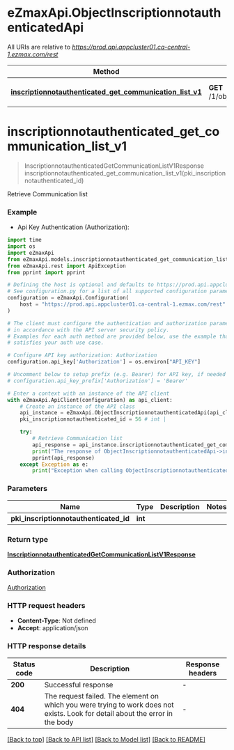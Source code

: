 # eZmaxApi.ObjectInscriptionnotauthenticatedApi

All URIs are relative to *https://prod.api.appcluster01.ca-central-1.ezmax.com/rest*

Method | HTTP request | Description
------------- | ------------- | -------------
[**inscriptionnotauthenticated_get_communication_list_v1**](ObjectInscriptionnotauthenticatedApi.md#inscriptionnotauthenticated_get_communication_list_v1) | **GET** /1/object/inscriptionnotauthenticated/{pkiInscriptionnotauthenticatedID}/getCommunicationList | Retrieve Communication list


# **inscriptionnotauthenticated_get_communication_list_v1**
> InscriptionnotauthenticatedGetCommunicationListV1Response inscriptionnotauthenticated_get_communication_list_v1(pki_inscriptionnotauthenticated_id)

Retrieve Communication list



### Example

* Api Key Authentication (Authorization):

```python
import time
import os
import eZmaxApi
from eZmaxApi.models.inscriptionnotauthenticated_get_communication_list_v1_response import InscriptionnotauthenticatedGetCommunicationListV1Response
from eZmaxApi.rest import ApiException
from pprint import pprint

# Defining the host is optional and defaults to https://prod.api.appcluster01.ca-central-1.ezmax.com/rest
# See configuration.py for a list of all supported configuration parameters.
configuration = eZmaxApi.Configuration(
    host = "https://prod.api.appcluster01.ca-central-1.ezmax.com/rest"
)

# The client must configure the authentication and authorization parameters
# in accordance with the API server security policy.
# Examples for each auth method are provided below, use the example that
# satisfies your auth use case.

# Configure API key authorization: Authorization
configuration.api_key['Authorization'] = os.environ["API_KEY"]

# Uncomment below to setup prefix (e.g. Bearer) for API key, if needed
# configuration.api_key_prefix['Authorization'] = 'Bearer'

# Enter a context with an instance of the API client
with eZmaxApi.ApiClient(configuration) as api_client:
    # Create an instance of the API class
    api_instance = eZmaxApi.ObjectInscriptionnotauthenticatedApi(api_client)
    pki_inscriptionnotauthenticated_id = 56 # int | 

    try:
        # Retrieve Communication list
        api_response = api_instance.inscriptionnotauthenticated_get_communication_list_v1(pki_inscriptionnotauthenticated_id)
        print("The response of ObjectInscriptionnotauthenticatedApi->inscriptionnotauthenticated_get_communication_list_v1:\n")
        pprint(api_response)
    except Exception as e:
        print("Exception when calling ObjectInscriptionnotauthenticatedApi->inscriptionnotauthenticated_get_communication_list_v1: %s\n" % e)
```



### Parameters


Name | Type | Description  | Notes
------------- | ------------- | ------------- | -------------
 **pki_inscriptionnotauthenticated_id** | **int**|  | 

### Return type

[**InscriptionnotauthenticatedGetCommunicationListV1Response**](InscriptionnotauthenticatedGetCommunicationListV1Response.md)

### Authorization

[Authorization](../README.md#Authorization)

### HTTP request headers

 - **Content-Type**: Not defined
 - **Accept**: application/json

### HTTP response details

| Status code | Description | Response headers |
|-------------|-------------|------------------|
**200** | Successful response |  -  |
**404** | The request failed. The element on which you were trying to work does not exists. Look for detail about the error in the body |  -  |

[[Back to top]](#) [[Back to API list]](../README.md#documentation-for-api-endpoints) [[Back to Model list]](../README.md#documentation-for-models) [[Back to README]](../README.md)

